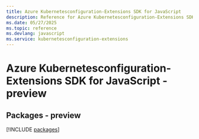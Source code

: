 ```yaml
---
title: Azure Kubernetesconfiguration-Extensions SDK for JavaScript
description: Reference for Azure Kubernetesconfiguration-Extensions SDK for JavaScript
ms.date: 05/27/2025
ms.topic: reference
ms.devlang: javascript
ms.service: kubernetesconfiguration-extensions
---
```

# Azure Kubernetesconfiguration-Extensions SDK for JavaScript - preview
## Packages - preview
[!INCLUDE [packages](kubernetesconfiguration-extensions-index.md)]